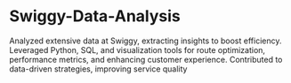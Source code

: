# Swiggy-Data-Analysis
Analyzed extensive data at Swiggy, extracting insights to boost efficiency. Leveraged Python, SQL, and visualization tools for route optimization, performance metrics, and enhancing customer experience. Contributed to data-driven strategies, improving service quality
